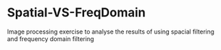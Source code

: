 # Spatial-VS-FreqDomain
Image processing exercise to analyse the results of using spacial filtering and frequency domain filtering

